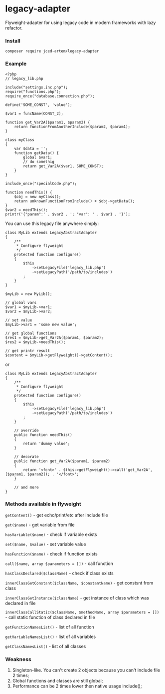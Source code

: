 # legacy-adapter
Flyweight-adapter for using legacy code in modern frameworks with lazy refactor.

### Install
```
composer require jced-artem/legacy-adapter
```
### Example
```
<?php
// legacy_lib.php

include("settings.inc.php");
require("functions.php");
require_once("database.connection.php");

define('SOME_CONST', 'value');

$var1 = funcName(CONST_2);

function get_Var2A($param1, $param2) {
    return functionFromAnotherInclude($param2, $param1);
}

class myClass
{
    var $data = '';
    function getData() {
        global $var1;
        // do somethig
        return get_Var2A($var1, SOME_CONST);
    }
}

include_once("specialCode.php");

function needThis() {
    $obj = new myClass();
    return unknownFunctionFromInclude() + $obj->getData();
}
$var2 = needThis();
printr('{"param":' . $var2 . '; "var": ' . $var1 . '}');
```
You can use this legacy file anywhere simply:
```
class MyLib extends LegacyAbstractAdapter
{
    /**
     * Configure flyweight
     */
    protected function configure()
    {
        $this
            ->setLegacyFile('legacy_lib.php')
            ->setLegacyPath('/path/to/includes')
        ;
    }
}

$myLib = new MyLib();

// global vars
$var1 = $myLib->var1;
$var2 = $myLib->var2;

// set value
$myLib->var1 = 'some new value';

// get global functions
$res1 = $myLib->get_Var2A($param1, $param2);
$res2 = $myLib->needThis();

// get printr result
$content = $myLib->getFlyweight()->getContent();
```
or
```
class MyLib extends LegacyAbstractAdapter
{
    /**
     * Configure flyweight
     */
    protected function configure()
    {
        $this
            ->setLegacyFile('legacy_lib.php')
            ->setLegacyPath('/path/to/includes')
        ;
    }
    
    // override
    public function needThis()
    {
        return 'dummy value';
    }
    
    // decorate
    public function get_Var2A($param1, $param2)
    {
        return '<font>' . $this->getFlyweight()->call('get_Var2A', [$param1, $param2]); . '</font>';
    }
    
    // and more
}
```
### Methods available in flyweight

`getContent()` - get echo/print/etc after include file

`get($name)` - get variable from file

`hasVariable($name)` - check if variable exists

`set($name, $value)` - set variable value

`hasFunction($name)` - check if function exists

`call($name, array $parameters = [])` - call function

`hasClassDeclared($className)` - check if class exists

`innerClassGetConstant($className, $constantName)` - get constsnt from class

`innerClassGetInstance($className)` - get instance of class which was declared in file

`innerClassCallStatic($className, $methodName, array $parameters = [])` - call static function of class declared in file

`getFunctionNamesList()` - list of all function

`getVariableNamesList()` - list of all variables

`getClassNamesList()` - list of all classes

### Weakness
1. Singleton-like. You can't create 2 objects because you can't include file 2 times;
2. Global functions and classes are still global;
3. Performance can be 2 times lower then native usage include();
